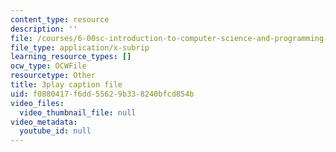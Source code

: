 ```yaml
---
content_type: resource
description: ''
file: /courses/6-00sc-introduction-to-computer-science-and-programming-spring-2011/f0880417f6dd55629b338240bfcd854b_yVkt3Px4KHA.vtt
file_type: application/x-subrip
learning_resource_types: []
ocw_type: OCWFile
resourcetype: Other
title: 3play caption file
uid: f0880417-f6dd-5562-9b33-8240bfcd854b
video_files:
  video_thumbnail_file: null
video_metadata:
  youtube_id: null
---
```

